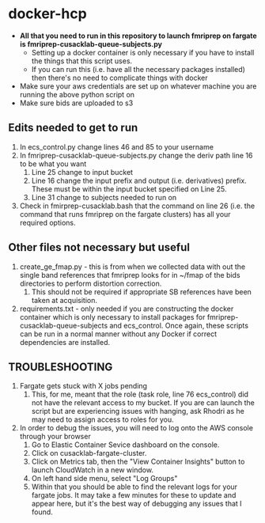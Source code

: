 # docker-hcp

* **All that you need to run in this repository to launch fmriprep on fargate is fmriprep-cusacklab-queue-subjects.py**
    * Setting up a docker container is only necessary if you have to install the things that this script uses.
    * If you can run this (i.e. have all the necessary packages installed) then there's no need to complicate things with docker
* Make sure your aws credentials are set up on whatever machine you are running the above python script on
* Make sure bids are uploaded to s3


## Edits needed to get to run
1. In ecs_control.py change lines 46 and 85 to your username
2. In fmriprep-cusacklab-queue-subjects.py change the deriv path line 16 to be what you want
    1. Line 25 change to input bucket
    2. Line 16 change the input prefix and output (i.e. derivatives) prefix. These must be within the input bucket specified on Line 25. 
    3. Line 31 change to subjects needed to run on
3. Check in fmirprep-cusacklab.bash that the command on line 26 (i.e. the command that runs fmriprep on the fargate clusters) has all your required options.

## Other files not necessary but useful
1. create_ge_fmap.py - this is from when we collected data with out the single band references that fmriprep looks for in ~/fmap of the bids directories to perform distortion correction.
    1. This should not be required if appropriate SB references have been taken at acquisition. 
2. requirements.txt - only needed if you are constructing the docker container which is only necessary to install packages for fmriprep-cusacklab-queue-subjects and ecs_control. Once again, these scripts can be run in a normal manner without any Docker if correct dependencies are installed. 

## TROUBLESHOOTING
1. Fargate gets stuck with X jobs pending
    1. This, for me, meant that the role (task role, line 76 ecs_control) did not have the relevant access to my bucket. If you are can launch the script but are experiencing issues with hanging, ask Rhodri as he may need to assign access to roles for you.
2. In order to debug the issues, you will need to log onto the AWS console through your browser
    1. Go to Elastic Container Sevice dashboard on the console.
    2. Click on cusacklab-fargate-cluster.
    3. Click on Metrics tab, then the "View Container Insights" button to launch CloudWatch in a new window.
    4. On left hand side menu, select "Log Groups"
    5. Within that you should be able to find the relevant logs for your fargate jobs. It may take a few minutes for these to update and appear here, but it's the best way of debugging any issues that I found.
